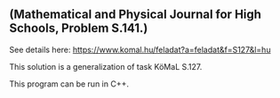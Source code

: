 ## (Mathematical and Physical Journal for High Schools, Problem S.141.)
See details here: https://www.komal.hu/feladat?a=feladat&f=S127&l=hu

This solution is a generalization of task KöMaL S.127.

This program can be run in C++.
